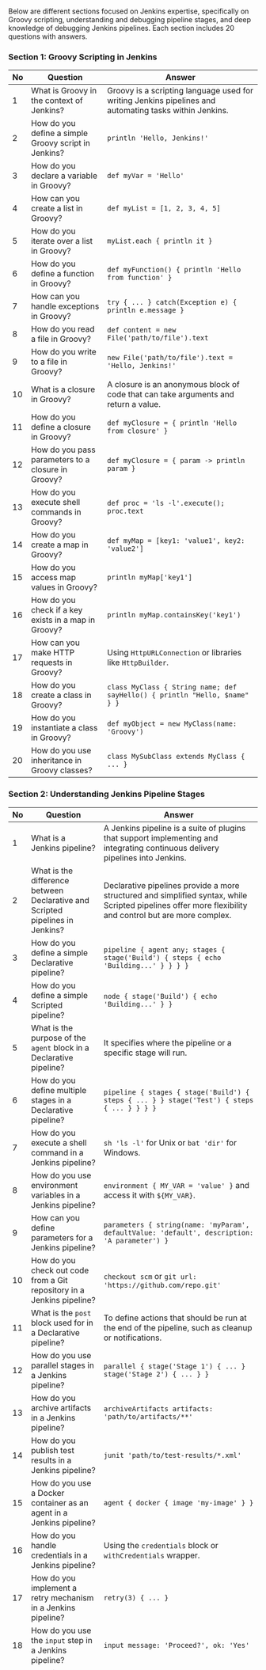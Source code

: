```note









































```
Below are different sections focused on Jenkins expertise, specifically on Groovy scripting, understanding and debugging pipeline stages, 
and deep knowledge of debugging Jenkins pipelines. 
Each section includes 20 questions with answers.

### Section 1: Groovy Scripting in Jenkins

| No | Question | Answer |
|----|----------|--------|
| 1  | What is Groovy in the context of Jenkins? | Groovy is a scripting language used for writing Jenkins pipelines and automating tasks within Jenkins. |
| 2  | How do you define a simple Groovy script in Jenkins? | `println 'Hello, Jenkins!'` |
| 3  | How do you declare a variable in Groovy? | `def myVar = 'Hello'` |
| 4  | How can you create a list in Groovy? | `def myList = [1, 2, 3, 4, 5]` |
| 5  | How do you iterate over a list in Groovy? | `myList.each { println it }` |
| 6  | How do you define a function in Groovy? | `def myFunction() { println 'Hello from function' }` |
| 7  | How can you handle exceptions in Groovy? | `try { ... } catch(Exception e) { println e.message }` |
| 8  | How do you read a file in Groovy? | `def content = new File('path/to/file').text` |
| 9  | How do you write to a file in Groovy? | `new File('path/to/file').text = 'Hello, Jenkins!'` |
| 10 | What is a closure in Groovy? | A closure is an anonymous block of code that can take arguments and return a value. |
| 11 | How do you define a closure in Groovy? | `def myClosure = { println 'Hello from closure' }` |
| 12 | How do you pass parameters to a closure in Groovy? | `def myClosure = { param -> println param }` |
| 13 | How do you execute shell commands in Groovy? | `def proc = 'ls -l'.execute(); proc.text` |
| 14 | How do you create a map in Groovy? | `def myMap = [key1: 'value1', key2: 'value2']` |
| 15 | How do you access map values in Groovy? | `println myMap['key1']` |
| 16 | How do you check if a key exists in a map in Groovy? | `println myMap.containsKey('key1')` |
| 17 | How can you make HTTP requests in Groovy? | Using `HttpURLConnection` or libraries like `HttpBuilder`. |
| 18 | How do you create a class in Groovy? | `class MyClass { String name; def sayHello() { println "Hello, $name" } }` |
| 19 | How do you instantiate a class in Groovy? | `def myObject = new MyClass(name: 'Groovy')` |
| 20 | How do you use inheritance in Groovy classes? | `class MySubClass extends MyClass { ... }` |

### Section 2: Understanding Jenkins Pipeline Stages

| No | Question | Answer |
|----|----------|--------|
| 1  | What is a Jenkins pipeline? | A Jenkins pipeline is a suite of plugins that support implementing and integrating continuous delivery pipelines into Jenkins. |
| 2  | What is the difference between Declarative and Scripted pipelines in Jenkins? | Declarative pipelines provide a more structured and simplified syntax, while Scripted pipelines offer more flexibility and control but are more complex. |
| 3  | How do you define a simple Declarative pipeline? | `pipeline { agent any; stages { stage('Build') { steps { echo 'Building...' } } } }` |
| 4  | How do you define a simple Scripted pipeline? | `node { stage('Build') { echo 'Building...' } }` |
| 5  | What is the purpose of the `agent` block in a Declarative pipeline? | It specifies where the pipeline or a specific stage will run. |
| 6  | How do you define multiple stages in a Declarative pipeline? | `pipeline { stages { stage('Build') { steps { ... } } stage('Test') { steps { ... } } } }` |
| 7  | How do you execute a shell command in a Jenkins pipeline? | `sh 'ls -l'` for Unix or `bat 'dir'` for Windows. |
| 8  | How do you use environment variables in a Jenkins pipeline? | `environment { MY_VAR = 'value' }` and access it with `${MY_VAR}`. |
| 9  | How can you define parameters for a Jenkins pipeline? | `parameters { string(name: 'myParam', defaultValue: 'default', description: 'A parameter') }` |
| 10 | How do you check out code from a Git repository in a Jenkins pipeline? | `checkout scm` or `git url: 'https://github.com/repo.git'` |
| 11 | What is the `post` block used for in a Declarative pipeline? | To define actions that should be run at the end of the pipeline, such as cleanup or notifications. |
| 12 | How do you use parallel stages in a Jenkins pipeline? | `parallel { stage('Stage 1') { ... } stage('Stage 2') { ... } }` |
| 13 | How do you archive artifacts in a Jenkins pipeline? | `archiveArtifacts artifacts: 'path/to/artifacts/**'` |
| 14 | How do you publish test results in a Jenkins pipeline? | `junit 'path/to/test-results/*.xml'` |
| 15 | How do you use a Docker container as an agent in a Jenkins pipeline? | `agent { docker { image 'my-image' } }` |
| 16 | How do you handle credentials in a Jenkins pipeline? | Using the `credentials` block or `withCredentials` wrapper. |
| 17 | How do you implement a retry mechanism in a Jenkins pipeline? | `retry(3) { ... }` |
| 18 | How do you use the `input` step in a Jenkins pipeline? | `input message: 'Proceed?', ok: 'Yes'` |
| 19 | What is the purpose of the `timeout` step in a Jenkins pipeline? | To specify a time limit for a stage or step. |
| 20 | How do you handle conditional execution in a Jenkins pipeline? | Using `when` block in Declarative or `if` statement in Scripted pipelines. |

### Section 3: Debugging Jenkins Pipelines

| No | Question | Answer |
|----|----------|--------|
| 1  | How do you print debug information in a Jenkins pipeline? | Using `echo 'Debug message'`. |
| 2  | How do you handle errors in a Jenkins pipeline? | Using `try { ... } catch (e) { ... }` in Scripted or `post { failure { ... } }` in Declarative pipelines. |
| 3  | What is the use of the `currentBuild` variable? | To access information about the current build, such as status and result. |
| 4  | How do you debug a failing stage in a Jenkins pipeline? | By checking the Jenkins console output and adding `echo` statements for detailed logging. |
| 5  | How can you view the logs of a specific stage? | By expanding the stage in the Jenkins job console output. |
| 6  | What is a `stash` and `unstash` used for? | To temporarily store files and retrieve them in another stage or node. |
| 7  | How do you trigger a downstream job in Jenkins pipeline? | Using `build job: 'downstream-job'`. |
| 8  | How do you pause a Jenkins pipeline for input? | Using the `input` step. |
| 9  | How can you access environment variables in a Jenkins pipeline? | Using `env.MY_VAR`. |
| 10 | How do you handle a pipeline timeout? | Using the `timeout` step. |
| 11 | How can you run a Jenkins pipeline step conditionally? | Using the `when` block or `if` statements. |
| 12 | How do you use the `sh` step in a pipeline? | `sh 'command'`. |
| 13 | How do you use the `withCredentials` step? | `withCredentials([usernamePassword(credentialsId: 'cred-id', passwordVariable: 'PASS', usernameVariable: 'USER')]) { ... }`. |
| 14 | What is a Jenkins Blue Ocean? | A modern, visual interface for Jenkins pipelines. |
| 15 | How do you restart a failed stage in a Jenkins pipeline? | Blue Ocean allows restarting from the failed stage, but it's generally not supported in classic UI. |
| 16 | How do you share data between stages in a pipeline? | Using `stash`/`unstash` or shared libraries. |
| 17 | How do you manage pipeline libraries in Jenkins? | Through the Jenkinsfile or Global Pipeline Libraries configuration. |
| 18 | How can you dynamically allocate nodes for stages? | Using `agent { label 'my-label' }`. |
| 19 | How do you check for null values in Groovy within Jenkins pipeline? | `if (variable == null) { ... }`. |
| 20 | How do you update Jenkins plugins? | Through the Jenkins

 UI under Manage Jenkins > Manage Plugins. |

### Section 4: Advanced Jenkins Pipeline Features

| No | Question | Answer |
|----|----------|--------|
| 1  | How do you define a shared library in Jenkins? | Create a Git repository with a `vars` or `src` directory and configure it in Jenkins Global Pipeline Libraries. |
| 2  | How do you use a shared library in a Jenkins pipeline? | `@Library('my-shared-library') _` |
| 3  | How do you define custom steps in a shared library? | By creating Groovy scripts in the `vars` directory. |
| 4  | What is the `pipeline` step in a shared library? | It's a custom step defined in a shared library for reuse in pipelines. |
| 5  | How do you handle pipeline parameters dynamically? | Using the `parameters` directive and conditional logic. |
| 6  | How do you use the `withEnv` step? | `withEnv(['VAR1=value1', 'VAR2=value2']) { ... }`. |
| 7  | What is the purpose of the `script` step in Declarative pipelines? | To execute Scripted pipeline code within a Declarative pipeline. |
| 8  | How do you manage credentials in Jenkins securely? | Using the Jenkins credentials store and `withCredentials` step. |
| 9  | How do you trigger a build remotely in Jenkins? | By using the Jenkins REST API or webhook triggers. |
| 10 | How do you configure a Jenkins pipeline to run periodically? | Using the `triggers { cron('H/15 * * * *') }` directive. |
| 11 | How do you integrate Jenkins with other CI/CD tools? | By using plugins or REST API integrations. |
| 12 | How do you handle large artifact storage in Jenkins? | Using external storage plugins like S3 or Nexus. |
| 13 | How do you manage pipeline state across restarts? | Using persistent volumes or external databases for state management. |
| 14 | How do you implement Blue/Green deployments in Jenkins? | By defining separate deployment stages and controlling traffic routing between them. |
| 15 | How do you use the `parallel` step? | `parallel { stage('Job 1') { ... } stage('Job 2') { ... } }`. |
| 16 | How do you handle long-running builds in Jenkins? | By configuring build timeouts and monitoring stages. |
| 17 | How do you use the `lock` step in Jenkins? | `lock(resource: 'my-resource') { ... }` to ensure mutual exclusion. |
| 18 | How do you archive artifacts only on successful builds? | `post { success { archiveArtifacts artifacts: 'path/to/artifacts/**' } }`. |
| 19 | How do you use the `retry` step in Jenkins? | `retry(3) { ... }` to retry a block of code upon failure. |
| 20 | How do you handle concurrent builds in Jenkins? | By configuring job properties or using the `throttleConcurrentBuilds` plugin. |

These sections and questions should help in becoming expertise in Jenkins skill, focusing on Groovy scripting, 
understanding and debugging pipeline stages, and deep knowledge of Jenkins pipelines.


Sure! Here are 30 common Jenkins interview questions with their answers, which were not covered in the previous sections:

| No | Question | Answer |
|----|----------|--------|
| 1  | What is Jenkins? | Jenkins is an open-source automation server used to automate the building, testing, and deployment of software projects. |
| 2  | What are Jenkins plugins? | Plugins extend Jenkins' functionality. They provide integrations with various tools and platforms, such as SCMs, build tools, and cloud services. |
| 3  | What is a Jenkins job? | A Jenkins job is a task or set of tasks that Jenkins executes. Examples include building a project, running tests, or deploying software. |
| 4  | How do you configure a Jenkins job? | You configure a Jenkins job by setting up the job's parameters in the Jenkins UI, including SCM settings, build triggers, and build steps. |
| 5  | What is a Jenkins freestyle project? | A freestyle project is a flexible, general-purpose job configuration in Jenkins. It allows you to define various build steps and post-build actions. |
| 6  | What is Jenkins pipeline as code? | Pipeline as code refers to defining Jenkins pipelines in code, typically using the Jenkinsfile, which can be stored in the SCM repository alongside the project code. |
| 7  | What is Jenkinsfile? | A Jenkinsfile is a text file that contains the definition of a Jenkins pipeline. It can be written in either Declarative or Scripted syntax. |
| 8  | How do you install Jenkins? | Jenkins can be installed using package managers (like `apt` or `yum`), Docker, or by downloading and running the WAR file directly. |
| 9  | How do you secure Jenkins? | Security measures include enabling security and authorization, using Jenkins' built-in user database, integrating with external authentication systems, securing the Jenkins instance with SSL, and managing permissions properly. |
| 10 | What are Jenkins nodes? | Nodes are machines that Jenkins uses to execute builds. The main Jenkins server is called the master, and additional machines are called agents or slaves. |
| 11 | How do you create a Jenkins agent? | Agents can be created by configuring them in the Jenkins UI under Manage Jenkins > Manage Nodes, or by using JNLP or SSH to connect external machines. |
| 12 | What is the purpose of the Jenkins master? | The Jenkins master is responsible for managing the build process, distributing build jobs to agents, and handling user requests. |
| 13 | How do you back up Jenkins? | Backup Jenkins by copying the JENKINS_HOME directory, which includes job configurations, plugin data, and build history. |
| 14 | How do you restore a Jenkins backup? | Restore a backup by copying the backed-up JENKINS_HOME directory to the new Jenkins instance. |
| 15 | How do you configure Jenkins to use an external database? | Install the appropriate database plugin and configure the database settings under Manage Jenkins > Configure System. |
| 16 | What is Jenkins Blue Ocean? | Blue Ocean is a modern, visual interface for Jenkins pipelines, designed to improve the user experience with features like visual pipeline editor and intuitive visualizations. |
| 17 | What are Jenkins stages? | Stages are logical groupings of steps in a Jenkins pipeline. They help organize the pipeline and provide visual checkpoints. |
| 18 | How do you use the `input` step in a Jenkins pipeline? | The `input` step pauses the pipeline execution and waits for user input, which can be used to approve or provide additional information for the build. |
| 19 | What are Jenkins declarative pipeline directives? | Directives are predefined, structured blocks of code used to define pipeline stages, such as `pipeline`, `agent`, `stages`, `steps`, and `post`. |
| 20 | How do you trigger a Jenkins job remotely? | You can trigger a job remotely using the Jenkins REST API or by configuring a webhook. |
| 21 | What is the purpose of the `build` step in Jenkins? | The `build` step triggers another Jenkins job from within a pipeline. |
| 22 | How do you archive artifacts in Jenkins? | Artifacts can be archived using the `archiveArtifacts` step, which saves the specified files for future reference or download. |
| 23 | How do you use the `stash` and `unstash` steps? | `stash` saves files for later use within the same pipeline, and `unstash` restores them. This is useful for sharing files between stages or nodes. |
| 24 | How do you configure build triggers in Jenkins? | Build triggers can be configured in the job settings to initiate builds based on SCM changes, scheduled times, other projects, or manual triggers. |
| 25 | What is Jenkins declarative pipeline syntax? | Declarative pipeline syntax provides a more structured and user-friendly way to define pipelines, using a specific syntax to organize stages and steps. |
| 26 | What is Jenkins scripted pipeline syntax? | Scripted pipeline syntax is more flexible and allows for complex scripts and logic, written in Groovy. It provides greater control over the pipeline execution. |
| 27 | How do you integrate Jenkins with Git? | Integrate Jenkins with Git by using the Git plugin and configuring the repository URL, credentials, and branch information in the job or pipeline settings. |
| 28 | How do you handle parallel execution in Jenkins? | Parallel execution can be achieved using the `parallel` step in a pipeline, which allows multiple stages or steps to run concurrently. |
| 29 | How do you use the `parameters` directive in Jenkins? | The `parameters` directive allows you to define input parameters for a pipeline, which can be used to customize the build process based on user input. |
| 30 | What are Jenkins environment variables? | Environment variables in Jenkins are used to pass data between steps and stages, and to configure the build environment. They can be set globally, per-node, or within individual jobs or pipelines. |

These questions should help you improve expertise in Jenkins, particularly in understanding and debugging pipeline stages and working with Groovy scripts.


